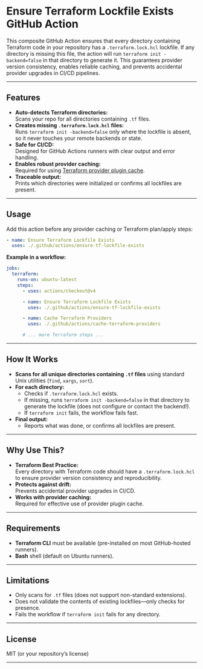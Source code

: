 # Ensure Terraform Lockfile Exists GitHub Action

This composite GitHub Action ensures that every directory containing Terraform code in your repository has a `.terraform.lock.hcl` lockfile. If any directory is missing this file, the action will run `terraform init -backend=false` in that directory to generate it. This guarantees provider version consistency, enables reliable caching, and prevents accidental provider upgrades in CI/CD pipelines.

---

## Features

- **Auto-detects Terraform directories:**  
  Scans your repo for all directories containing `.tf` files.
- **Creates missing `.terraform.lock.hcl` files:**  
  Runs `terraform init -backend=false` only where the lockfile is absent, so it never touches your remote backends or state.
- **Safe for CI/CD:**  
  Designed for GitHub Actions runners with clear output and error handling.
- **Enables robust provider caching:**  
  Required for using [Terraform provider plugin cache](https://developer.hashicorp.com/terraform/cli/config/environment-variables#tf_plugin_cache_dir).
- **Traceable output:**  
  Prints which directories were initialized or confirms all lockfiles are present.

---

## Usage

Add this action before any provider caching or Terraform plan/apply steps:

```yaml
- name: Ensure Terraform Lockfile Exists
  uses: ./.github/actions/ensure-tf-lockfile-exists
```

**Example in a workflow:**

```yaml
jobs:
  terraform:
    runs-on: ubuntu-latest
    steps:
      - uses: actions/checkout@v4

      - name: Ensure Terraform Lockfile Exists
        uses: ./.github/actions/ensure-tf-lockfile-exists

      - name: Cache Terraform Providers
        uses: ./.github/actions/cache-terraform-providers

      # ... more Terraform steps ...
```

---

## How It Works

- **Scans for all unique directories containing `.tf` files** using standard Unix utilities (`find`, `xargs`, `sort`).
- **For each directory:**  
  - Checks if `.terraform.lock.hcl` exists.
  - If missing, runs `terraform init -backend=false` in that directory to generate the lockfile (does not configure or contact the backend!).
  - If `terraform init` fails, the workflow fails fast.
- **Final output:**  
  - Reports what was done, or confirms all lockfiles are present.

---

## Why Use This?

- **Terraform Best Practice:**  
  Every directory with Terraform code should have a `.terraform.lock.hcl` to ensure provider version consistency and reproducibility.
- **Protects against drift:**  
  Prevents accidental provider upgrades in CI/CD.
- **Works with provider caching:**  
  Required for effective use of provider plugin cache.

---

## Requirements

- **Terraform CLI** must be available (pre-installed on most GitHub-hosted runners).
- **Bash** shell (default on Ubuntu runners).

---

## Limitations

- Only scans for `.tf` files (does not support non-standard extensions).
- Does not validate the contents of existing lockfiles—only checks for presence.
- Fails the workflow if `terraform init` fails for any directory.

---

## License

MIT (or your repository’s license)

---
